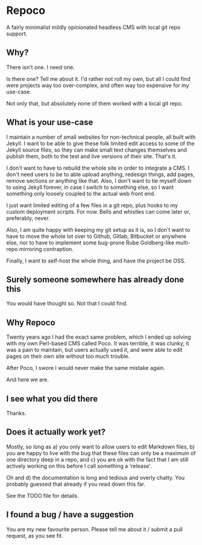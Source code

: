 # Repoco

A fairly minimalist mildly opinionated headless CMS with local git repo support.

## Why?

There isn't one. I need one.

Is there one? Tell me about it. I'd rather not roll my own, but all I could find
were projects way too over-complex, and often way too expensive for my use-case.

Not only that, but absolutely none of them worked with a local git repo.

## What is your use-case

I maintain a number of small websites for non-technical people, all built with
Jekyll. I want to be able to give these folk limited edit access to some of
the Jekyll source files, so they can make small text changes themselves and
publish them, both to the test and live versions of their site. That's it.

I don't want to have to rebuild the whole site in order to integrate a CMS. I
don't need users to be to able upload anything, redesign things, add pages, remove
sections or anything like that. Also, I don't want to tie myself down to using
Jekyll forever, in case I switch to something else, so I want something only
loosely coupled to the actual web front end.

I just want limited editing of a few files in a git repo, plus hooks to my
custom deployment scripts. For now. Bells and whistles can come later or,
preferably, never.

Also, I am quite happy with keeping my git setup as it is, so I don't want to
have to move the whole lot over to Github, Gitlab, Bitbucket or anywhere else,
nor to have to implement some bug-prone Rube Goldberg-like multi-repo mirroring
contraption.

Finally, I want to self-host the whole thing, and have the project be OSS.

## Surely someone somewhere has already done this

You would have thought so. Not that I could find.

## Why Repoco

Twenty years ago I had the exact same problem, which I ended up solving with
my own Perl-based CMS called Poco. It was terrible, it was clunky, it was a pain
to maintain, but users actually used it, and were able to edit pages on their
own site without too much trouble.

After Poco, I swore I would never make the same mistake again.

And here we are.

## I see what you did there

Thanks.

## Does it actually work yet?

Mostly, so long as a) you only want to allow users to edit Markdown files, b) you
are happy to live with the bug that these files can only be a maximum of one
directory deep in a repo, and c) you are ok with the fact that I am still
actively working on this before I call something a 'release'.

Oh and d) the documentation is long and tedious and overly chatty. You probably
guessed that already if you read down this far.

See the TODO file for details.

## I found a bug / have a suggestion

You are my new favourite person. Please tell me about it / submit a pull request,
as you see fit.
